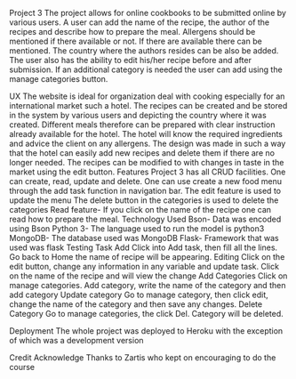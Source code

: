 Project 3
The project allows for online cookbooks to be submitted online by various users. A user can add the name of the recipe, the author of the recipes and describe how to prepare the meal. Allergens should be mentioned if there available or not. If there are available there can be mentioned. The country where the authors resides can be also be added.
The user also has the ability to edit his/her recipe before and after submission. If an additional category is needed the user can add using the manage categories button.

UX
    The website is ideal for organization deal with cooking especially for an international market such a hotel. The recipes can be created and be stored in the system by various users and depicting the country where it was created. Different meals therefore can be prepared with clear instruction already available for the hotel. The hotel will know the required ingredients and advice the client on any allergens.
    The design was made in such a way that the hotel can easily add new recipes and delete them if there are no longer needed. The recipes can be modified to with changes in taste in the market using the edit button.
    Features
    Project 3 has all CRUD facilities. One can create, read, update and delete.
    One can use create a new food menu through the add task function in navigation bar.
    The edit feature is used to update the menu 
    The delete button in the categories is used to delete the categories
    Read feature- If you click on the name of the recipe one can read how to prepare the meal.
Technology Used
    Bson- Data was encoded using Bson
    Python 3- The language used to run the model is python3
    MongoDB- The database used was MongoDB
    Flask- Framework that was used was flask
Testing
    Task Add
    Click into Add task, then fill all the lines. Go back to Home the name of recipe will be appearing.
    Editing 
    Click on the edit button, change any information in any variable and update task. Click on the name of the recipe and will view the change
    Add Categories
    Click on manage categories. Add category, write the name of the category and then add category
    Update category
    Go to manage category, then click edit, change the name of the category and then save any changes.
    Delete Category
    Go to manage categories, the click Del. Category will be deleted.

Deployment 
    The whole project was deployed to Heroku with the exception of   which was a development version

Credit
    Acknowledge
    Thanks to Zartis who kept on encouraging to do the course


